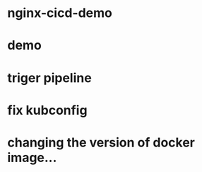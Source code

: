 # nginx-cicd-demo
# demo
# triger pipeline
# fix kubconfig
# changing the version of docker image...
